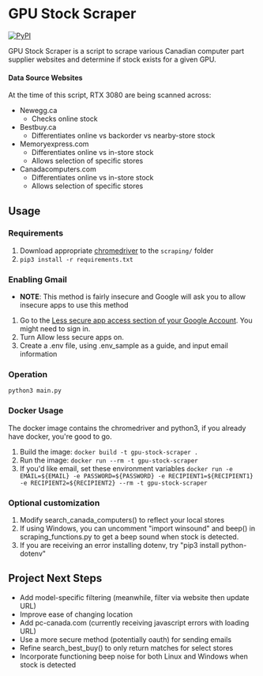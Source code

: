 # GPU Stock Scraper

[![PyPI](https://img.shields.io/badge/Python-3.9-green.svg)]()

GPU Stock Scraper is a script to scrape various Canadian computer part supplier websites
and determine if stock exists for a given GPU.

#### Data Source Websites ####

At the time of this script, RTX 3080 are being scanned across:
* Newegg.ca
    * Checks online stock
* Bestbuy.ca
    * Differentiates online vs backorder vs nearby-store stock
* Memoryexpress.com
    * Differentiates online vs in-store stock
    * Allows selection of specific stores
* Canadacomputers.com
    * Differentiates online vs in-store stock
    * Allows selection of specific stores

## Usage

### Requirements
1. Download appropriate [chromedriver](https://sites.google.com/a/chromium.org/chromedriver/downloads) to the `scraping/` folder
2. `pip3 install -r requirements.txt`

### Enabling Gmail
* **NOTE**: This method is fairly insecure and Google will ask you to allow insecure apps to use this method
1. Go to the [Less secure app access section of your Google Account](https://myaccount.google.com/lesssecureapps). You might need to sign in.
2. Turn Allow less secure apps on.
3. Create a .env file, using .env_sample as a guide, and input email information 

### Operation
`python3 main.py`

### Docker Usage
The docker image contains the chromedriver and python3, if you already have docker, you're good to go.
1. Build the image: `docker build -t gpu-stock-scraper .`
2. Run the image: `docker run --rm -t gpu-stock-scraper`
3. If you'd like email, set these environment variables `docker run -e EMAIL=${EMAIL} -e PASSWORD=${PASSWORD} -e RECIPIENT1=${RECIPIENT1} -e RECIPIENT2=${RECIPIENT2} --rm -t gpu-stock-scraper`

### Optional customization
1. Modify search_canada_computers() to reflect your local stores
2. If using Windows, you can uncomment "import winsound" and beep() in scraping_functions.py to get 
a beep sound when stock is detected.
3. If you are receiving an error installing dotenv, try "pip3 install python-dotenv"


## Project Next Steps 
* Add model-specific filtering (meanwhile, filter via website then update URL)
* Improve ease of changing location
* Add pc-canada.com (currently receiving javascript errors with loading URL)
* Use a more secure method (potentially oauth) for sending emails
* Refine search_best_buy() to only return matches for select stores
* Incorporate functioning beep noise for both Linux and Windows when stock is detected


